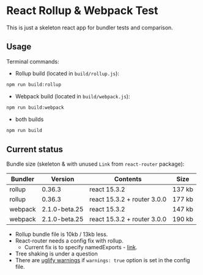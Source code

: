 # React Rollup & Webpack Test

This is just a skeleton react app for bundler tests and comparison.

## Usage

Terminal commands:

- Rollup build (located in `build/rollup.js`):

```sh
npm run build:rollup
```

- Webpack build (located in `build/webpack.js`):

```sh
npm run build:webpack
```

- both builds

```sh
npm run build
```

## Current status

Bundle size (skeleton & with unused `Link` from `react-router` package):

| Bundler | Version | Contents | Size |
| --- | --- | --- | --- |
| rollup | 0.36.3 | react 15.3.2 | 137 kb |
| rollup | 0.36.3 | react 15.3.2 + router 3.0.0 | 177 kb |
| webpack | 2.1.0-beta.25 | react 15.3.2  | 147 kb |
| webpack | 2.1.0-beta.25 | react 15.3.2 + router 3.0.0 | 190 kb |

- Rollup bundle file is 10kb / 13kb less.
- React-router needs a config fix with rollup.
  - Current fix is to specify namedExports - [link](https://github.com/rollup/rollup/issues/855).
- Tree shaking is under a question
- There are [uglify warnings](uglify-warnings) if `warnings: true` option is set in the config file.

